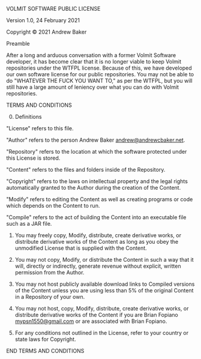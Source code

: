 VOLMIT SOFTWARE PUBLIC LICENSE

Version 1.0, 24 February 2021

Copyright :copyright: 2021 Andrew Baker


Preamble

After a long and arduous conversation with a former Volmit Software developer, it has become clear that it is no longer viable to keep Volmit repositories under the WTFPL license.
Because of this, we have developed our own software license for our public repositories. You may not be able to do "WHATEVER THE FUCK YOU WANT TO," as per the WTFPL, but you will still have a large amount of leniency over what you can do with Volmit repositories. 

TERMS AND CONDITIONS

0. Definitions

"License" refers to this file.

"Author" refers to the person Andrew Baker <andrew@andrewcbaker.net>.

"Repository" refers to the location at which the software protected under this License is stored.

"Content" refers to the files and folders inside of the Repository.

"Copyright" refers to the laws on intellectual property and the legal rights automatically granted to the Author during the creation of the Content.

"Modify" refers to editing the Content as well as creating programs or code which depends on the Content to run.

"Compile" refers to the act of building the Content into an executable file such as a JAR file.

1. You may freely copy, Modify, distribute, create derivative works, or distribute derivative works of the Content as long as you obey the unmodified License that is supplied with the Content.

2. You may not copy, Modify, or distribute the Content in such a way that it will, directly or indirectly, generate revenue without explicit, written permission from the Author.

3. You may not host publicly available download links to Compiled versions of the Content unless you are using less than 5% of the original Content in a Repository of your own.

4. You may not host, copy, Modify, distribute, create derivative works, or distribute derivative works of the Content if you are Brian Fopiano <mypsn1550@gmail.com> or are associated with Brian Fopiano.

5. For any conditions not outlined in the License, refer to your country or state laws for Copyright.

END TERMS AND CONDITIONS
